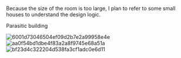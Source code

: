 Because the size of the room is too large, I plan to refer to some small houses to understand the design logic.


Parasitic building

![6001d73046504ef09d2b7e2a99958e4e](https://user-images.githubusercontent.com/90523160/135486363-10fb35eb-8a9b-4d86-ba38-6f1f21e0b997.png)
![aa0f54bd1dbe4f83a2a8f9745e68a51a](https://user-images.githubusercontent.com/90523160/135486375-1fc7e5fc-8b7e-4359-bd5f-95988d014436.png)
![bf23d4c322204d538fa3cf1adc0e6d11](https://user-images.githubusercontent.com/90523160/135486381-78c06898-d73a-480f-81b1-06a5f25f4e0f.png)

